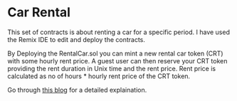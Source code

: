 # Car Rental

This set of contracts is about renting a car for a specific period. I have used the Remix IDE to edit and deploy the contracts.

By Deploying the RentalCar.sol you can mint a new rental car token (CRT) with some hourly rent price. A guest user can then reserve your CRT token providing the rent duration in Unix time and the rent price. Rent price is calculated as no of hours * hourly rent price of the CRT token.

Go through [this blog](https://leather-vinca-729.notion.site/NFT-Renting-3621fcb5e01a4d9a837f523212683223) for a detailed explaination.